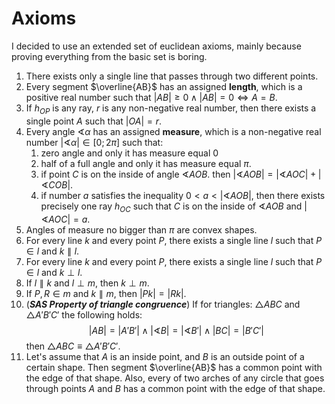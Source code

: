 # Axioms

I decided to use an extended set of euclidean axioms, mainly because proving
everything from the basic set is boring.

1. There exists only a single line that passes through two different points.
2. Every segment $\overline{AB}$ has an assigned **length**, which is a positive
   real number such that $|AB| \geqslant 0 \land |AB| = 0 \iff A = B$.
3. If $h_{OP}$ is any ray, $r$ is any non-negative real number, then there exists
   a single point $A$ such that $|OA| = r$.
4. Every angle $\sphericalangle \alpha$ has an assigned **measure**, which is a
   non-negative real number $|\sphericalangle \alpha| \in [0; 2\pi]$ such that:
    1. zero angle and only it has measure equal $0$
    2. half of a full angle and only it has measure equal $\pi$.
    3. if point $C$ is on the inside of angle $\sphericalangle AOB$.
      then $|\sphericalangle AOB| = |\sphericalangle AOC| + |\sphericalangle COB|$.
    4. if number $a$ satisfies the inequality $0 < a < |\sphericalangle AOB|$,
       then there exists precisely one ray $h_{OC}$ such that $C$ is on the inside
       of $\sphericalangle AOB$ and $|\sphericalangle AOC| = a$.
5. Angles of measure no bigger than $\pi$ are convex shapes.
6. For every line $k$ and every point $P$, there exists a single line $l$ such
   that $P \in l$ and $k \parallel l$.
7. For every line $k$ and every point $P$, there exists a single line $l$ such
   that $P \in l$ and $k \perp l$.
8. If $l \parallel k$ and $l \perp m$, then $k \perp m$.
9. If $P, R \in m$ and $k \parallel m$, then $|Pk| = |Rk|$.
10. (***SAS Property of triangle congruence***) If for triangles: $\triangle ABC$
    and $\triangle A'B'C'$ the following holds:
    $$
    |AB| = |A'B'| \land |\sphericalangle B| = |\sphericalangle B'| \land |BC| = |B'C'|
    $$
    then $\triangle ABC \equiv \triangle A'B'C'$.
11. Let's assume that $A$ is an inside point, and $B$ is an outside point of a certain
    shape. Then segment $\overline{AB}$ has a common point with the edge of that
    shape. Also, every of two arches of any circle that goes through points $A$
    and $B$ has a common point with the edge of that shape.
